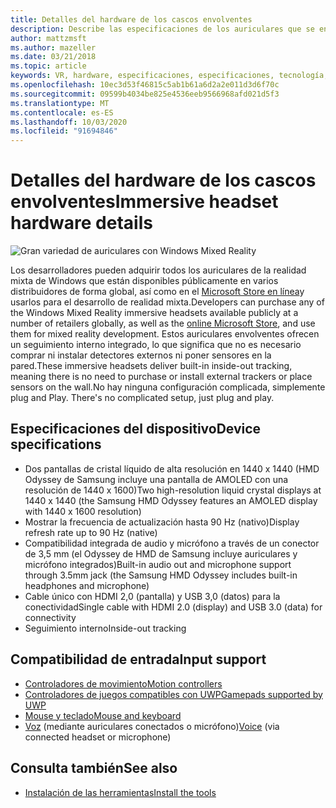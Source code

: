 ```yaml
---
title: Detalles del hardware de los cascos envolventes
description: Describe las especificaciones de los auriculares que se encuentran en la realidad mixta de Windows y ofrece el seguimiento de protección interior (no se requiere ninguna instalación externa).
author: mattzmsft
ms.author: mazeller
ms.date: 03/21/2018
ms.topic: article
keywords: VR, hardware, especificaciones, especificaciones, tecnología, sensores, medios ópticos, pantalla
ms.openlocfilehash: 10ec3d53f46815c5ab1b61a6d2a2e011d3d6f70c
ms.sourcegitcommit: 09599b4034be825e4536eeb9566968afd021d5f3
ms.translationtype: MT
ms.contentlocale: es-ES
ms.lasthandoff: 10/03/2020
ms.locfileid: "91694846"
---
```

# <a name="immersive-headset-hardware-details"></a><span data-ttu-id="71732-104">Detalles del hardware de los cascos envolventes</span><span class="sxs-lookup"><span data-stu-id="71732-104">Immersive headset hardware details</span></span>

![Gran variedad de auriculares con Windows Mixed Reality](images/MR-headsets.png)

<span data-ttu-id="71732-106">Los desarrolladores pueden adquirir todos los auriculares de la realidad mixta de Windows que están disponibles públicamente en varios distribuidores de forma global, así como en el [Microsoft Store en línea](https://www.microsoft.com/store/collections/VRandMixedrealityheadsets)y usarlos para el desarrollo de realidad mixta.</span><span class="sxs-lookup"><span data-stu-id="71732-106">Developers can purchase any of the Windows Mixed Reality immersive headsets available publicly at a number of retailers globally, as well as the [online Microsoft Store](https://www.microsoft.com/store/collections/VRandMixedrealityheadsets), and use them for mixed reality development.</span></span> <span data-ttu-id="71732-107">Estos auriculares envolventes ofrecen un seguimiento interno integrado, lo que significa que no es necesario comprar ni instalar detectores externos ni poner sensores en la pared.</span><span class="sxs-lookup"><span data-stu-id="71732-107">These immersive headsets deliver built-in inside-out tracking, meaning there is no need to purchase or install external trackers or place sensors on the wall.</span></span><span data-ttu-id="71732-108">No hay ninguna configuración complicada, simplemente plug and Play.</span><span class="sxs-lookup"><span data-stu-id="71732-108"> There's no complicated setup, just plug and play.</span></span>

## <a name="device-specifications"></a><span data-ttu-id="71732-109">Especificaciones del dispositivo</span><span class="sxs-lookup"><span data-stu-id="71732-109">Device specifications</span></span>
* <span data-ttu-id="71732-110">Dos pantallas de cristal líquido de alta resolución en 1440 x 1440 (HMD Odyssey de Samsung incluye una pantalla de AMOLED con una resolución de 1440 x 1600)</span><span class="sxs-lookup"><span data-stu-id="71732-110">Two high-resolution liquid crystal displays at 1440 x 1440 (the Samsung HMD Odyssey features an AMOLED display with 1440 x 1600 resolution)</span></span>
* <span data-ttu-id="71732-111">Mostrar la frecuencia de actualización hasta 90 Hz (nativo)</span><span class="sxs-lookup"><span data-stu-id="71732-111">Display refresh rate up to 90 Hz (native)</span></span>
* <span data-ttu-id="71732-112">Compatibilidad integrada de audio y micrófono a través de un conector de 3,5 mm (el Odyssey de HMD de Samsung incluye auriculares y micrófono integrados)</span><span class="sxs-lookup"><span data-stu-id="71732-112">Built-in audio out and microphone support through 3.5mm jack (the Samsung HMD Odyssey includes built-in headphones and microphone)</span></span>
* <span data-ttu-id="71732-113">Cable único con HDMI 2,0 (pantalla) y USB 3,0 (datos) para la conectividad</span><span class="sxs-lookup"><span data-stu-id="71732-113">Single cable with HDMI 2.0 (display) and USB 3.0 (data) for connectivity</span></span>
* <span data-ttu-id="71732-114">Seguimiento interno</span><span class="sxs-lookup"><span data-stu-id="71732-114">Inside-out tracking</span></span>

## <a name="input-support"></a><span data-ttu-id="71732-115">Compatibilidad de entrada</span><span class="sxs-lookup"><span data-stu-id="71732-115">Input support</span></span>
* [<span data-ttu-id="71732-116">Controladores de movimiento</span><span class="sxs-lookup"><span data-stu-id="71732-116">Motion controllers</span></span>](../design/motion-controllers.md)
* [<span data-ttu-id="71732-117">Controladores de juegos compatibles con UWP</span><span class="sxs-lookup"><span data-stu-id="71732-117">Gamepads supported by UWP</span></span>](hardware-accessories.md)
* [<span data-ttu-id="71732-118">Mouse y teclado</span><span class="sxs-lookup"><span data-stu-id="71732-118">Mouse and keyboard</span></span>](hardware-accessories.md)
* <span data-ttu-id="71732-119">[Voz](../design/voice-input.md) (mediante auriculares conectados o micrófono)</span><span class="sxs-lookup"><span data-stu-id="71732-119">[Voice](../design/voice-input.md) (via connected headset or microphone)</span></span>

## <a name="see-also"></a><span data-ttu-id="71732-120">Consulta también</span><span class="sxs-lookup"><span data-stu-id="71732-120">See also</span></span>
* [<span data-ttu-id="71732-121">Instalación de las herramientas</span><span class="sxs-lookup"><span data-stu-id="71732-121">Install the tools</span></span>](../develop/install-the-tools.md)
